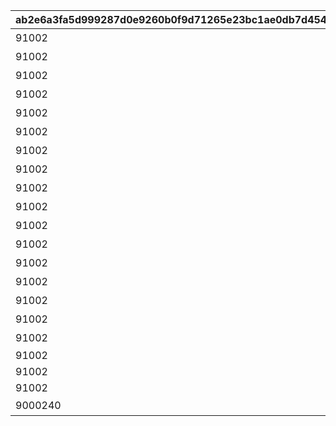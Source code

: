 |ab2e6a3fa5d999287d0e9260b0f9d71265e23bc1ae0db7d4545dfddbbe6709da|e7a74795c20ed7f155d282c517c331878f5c29d58de3540bdfc54baad792e2d6|1eb592b0362c213dbb234f22eb0d79a6155bdda23ba88eaff3322970ece326fb|6d77afa1ae6132df17c1da17acd0195ff72434b047b21e79409bb93974a86210|1643b8d56ef14d0c5fe302d6e5026f49ab8cf4f43aace9674929bd38b9ecd1be|f94f4cff0f16aa613afa7a6164dfa1db31bb6eeff67545a82f70ac8a7f7e4b5e|4ea498ea5ad890d2b7f3e7de1f0717f916923a79fdc290f2acc35b126cb7cc9a|a870a522e0057f6b09ffe2a57bbe27843c94c7a121da801e47fd81d061f4c755|442824bef042bd68c5471360efdf68f0959e6d4ee71b2b1e7e8f7eac70e73cb4|
| --- | --- | --- | --- | --- | --- | --- | --- | --- |
|91002|5136061|5136005|8|ぶらり\n基本世界の旅|10136|20|0|0|
|91002|5136062|0|8|ファンの目は\n針の穴も通す|10136|20|5136061|5136061|
|91002|5136063|0|8|あなたの名前は|10136|20|5136061|5136061|
|91002|5136064|0|8|すれ違いの\n昼下がり|10136|20|5136061|5136061|
|91002|5136065|0|8|お姉さん\nだから大丈夫！|10136|20|5136061|5136061|
|91002|5136066|0|8|あなたは\n忍者ですか？|10136|20|5136061|5136061|
|91002|5136067|0|8|世界を越えても\n大悪党|10136|20|5136061|5136061|
|91002|5136068|0|8|風と冥風|10136|20|5136061|5136061|
|91002|5136069|0|8|他人の空似の\nこわ～い話|10136|20|5136061|5136061|
|91002|5137061|5137005|8|同じ星空の下|10137|20|5136061|0|
|91002|5137062|0|8|笑う侵入者|10137|20|5137061|5137061|
|91002|5137063|0|8|慣れ親しんだ初対面|10137|20|5137062|5137061|
|91002|5137064|0|8|大人の話は夜の間に|10137|20|5137063|5137061|
|91002|5137065|0|8|寂しがり屋じゃない|10137|20|5137064|5137061|
|91002|5137066|0|8|ランドソルに乾杯|10137|20|5137065|5137061|
|91002|5137067|0|8|寂しさは雪の下に|10137|20|5137066|5137061|
|91002|5137068|0|8|エリスの餞別|10137|20|5137067|5137067|
|91002|5137069|0|8|NO.HP1895L14|10137|20|5137068|5137068|
|91002|5137070|0|8|NO.HT1963PM|10137|20|5137069|5137068|
|91002|5137071|0|8|NO.UNKNOWN|10137|20|5137070|5137068|
|9000240|5137072|0|16|もう一つのギルド|10137|1|0|5137071|